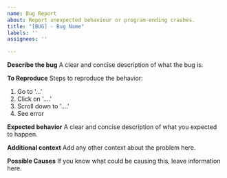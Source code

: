 ```yaml
---
name: Bug Report
about: Report unexpected behaviour or program-ending crashes.
title: "[BUG] - Bug Name"
labels: ''
assignees: ''

---
```


**Describe the bug**
A clear and concise description of what the bug is.

**To Reproduce**
Steps to reproduce the behavior:
1. Go to '...'
2. Click on '....'
3. Scroll down to '....'
4. See error

**Expected behavior**
A clear and concise description of what you expected to happen.

**Additional context**
Add any other context about the problem here.

**Possible Causes**
If you know what could be causing this, leave information here.
